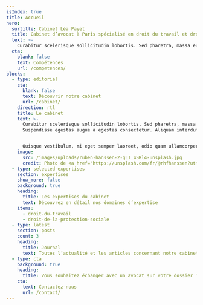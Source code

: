 ```yaml
---
isIndex: true
title: Accueil
hero:
  surtitle: Cabinet Léa Payet
  title: Cabinet d’avocat à Paris spécialisé en droit du travail et droit de la protection sociale.
  text: >-
    Curabitur scelerisque sollicitudin lobortis. Sed pharetra, massa eu. Suspendisse egestas augue a egestas consectetur. Aliquam interdum hendrerit porta.
  cta:
    blank: false
    text: Compétences
    url: /competences/
blocks:
  - type: editorial
    cta:
      blank: false
      text: Découvrir notre cabinet
      url: /cabinet/
    direction: rtl
    title: Le cabinet
    text: >-
      Curabitur scelerisque sollicitudin lobortis. Sed pharetra, massa eu.
      Suspendisse egestas augue a egestas consectetur. Aliquam interdum hendrerit porta.


      Quisque vestibulum, mi eget semper laoreet, odio quam ullamcorper turpis, auctor fermentum magna leo eget nisi. Fusce id imperdiet nunc. Mauris tincidunt velit sed rhoncus tincidunt.
    image:
      src: /images/uploads/ruben-hanssen-2-gLI_4SRl4-unsplash.jpg
      credit: Photo de <a href="https://unsplash.com/fr/@rhfhanssen?utm_content=creditCopyText&utm_medium=referral&utm_source=unsplash">Ruben Hanssen</a> sur <a href="https://unsplash.com/fr/photos/un-grand-immeuble-avec-une-porte-rouge-2-gLI_4SRl4?utm_content=creditCopyText&utm_medium=referral&utm_source=unsplash">Unsplash</a>
  - type: selected-expertises
    section: expertises
    show_more: false
    background: true
    heading:
      title: Les expertises du cabinet
      text: Découvrez en détail nos domaines d’expertise
    items:
      - droit-du-travail
      - droit-de-la-protection-sociale
  - type: latest
    section: posts
    count: 3
    heading:
      title: Journal
      text: Toutes l’actualité et les articles concernant notre cabinet
  - type: cta
    background: true
    heading:
      title: Vous souhaitez échanger avec un avocat sur votre dossier ?
    cta:
      text: Contactez-nous
      url: /contact/
---
```

